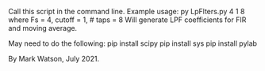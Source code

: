 Call this script in the command line.
Example usage: py LpFlters.py 4 1 8
where Fs = 4, cutoff = 1, # taps = 8
Will generate LPF coefficients for FIR and moving average.

May need to do the following:
pip install scipy
pip install sys
pip install pylab

By Mark Watson, July 2021.